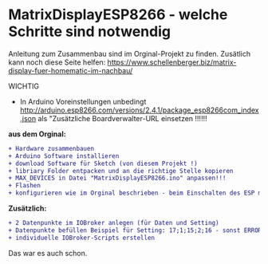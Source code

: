 # MatrixDisplayESP8266 - welche Schritte sind notwendig

Anleitung zum Zusammenbau sind im Orginal-Projekt zu finden. Zusätlich kann noch diese Seite helfen: https://www.schellenberger.biz/matrix-display-fuer-homematic-im-nachbau/


WICHTIG
- In Arduino Voreinstellungen unbedingt http://arduino.esp8266.com/versions/2.4.1/package_esp8266com_index.json als "Zusätzliche Boardverwalter-URL einsetzen !!!!!!

**aus dem Orginal:**
```diff
+ Hardware zusammenbauen
+ Arduino Software installieren
+ download Software für Sketch (von diesem Projekt !)
+ libriary Folder entpacken und an die richtige Stelle kopieren
+ MAX_DEVICES in Datei "MatrixDisplayESP8266.ino" anpassen!!!
+ Flashen 
+ konfigurieren wie im Orginal beschrieben - beim Einschalten des ESP muss einer der Tasten  gedrückt werden (mit GND überbrücken, falls keine Taster vorhanden)
```

**Zusätzlich:**
```diff
+ 2 Datenpunkte im IOBroker anlegen (für Daten und Setting) 
+ Datenpunkte befüllen Beispiel für Setting: 17;1;15;2;16 - sonst ERROR Message auf Display zu sehen
+ individuelle IOBroker-Scripts erstellen
```
Das war es auch schon.
